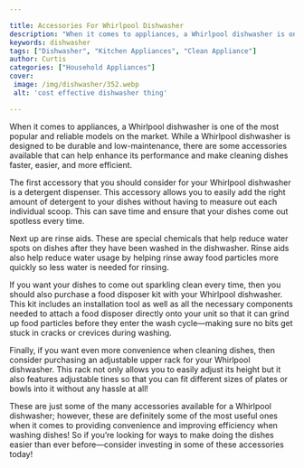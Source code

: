 ```yaml
---

title: Accessories For Whirlpool Dishwasher
description: "When it comes to appliances, a Whirlpool dishwasher is one of the most popular and reliable models on the market. While a Whirlpoo...take a moment to check it out "
keywords: dishwasher
tags: ["Dishwasher", "Kitchen Appliances", "Clean Appliance"]
author: Curtis
categories: ["Household Appliances"]
cover: 
 image: /img/dishwasher/352.webp
 alt: 'cost effective dishwasher thing'

---
```


When it comes to appliances, a Whirlpool dishwasher is one of the most popular and reliable models on the market. While a Whirlpool dishwasher is designed to be durable and low-maintenance, there are some accessories available that can help enhance its performance and make cleaning dishes faster, easier, and more efficient.

The first accessory that you should consider for your Whirlpool dishwasher is a detergent dispenser. This accessory allows you to easily add the right amount of detergent to your dishes without having to measure out each individual scoop. This can save time and ensure that your dishes come out spotless every time. 

Next up are rinse aids. These are special chemicals that help reduce water spots on dishes after they have been washed in the dishwasher. Rinse aids also help reduce water usage by helping rinse away food particles more quickly so less water is needed for rinsing. 

If you want your dishes to come out sparkling clean every time, then you should also purchase a food disposer kit with your Whirlpool dishwasher. This kit includes an installation tool as well as all the necessary components needed to attach a food disposer directly onto your unit so that it can grind up food particles before they enter the wash cycle—making sure no bits get stuck in cracks or crevices during washing. 

Finally, if you want even more convenience when cleaning dishes, then consider purchasing an adjustable upper rack for your Whirlpool dishwasher. This rack not only allows you to easily adjust its height but it also features adjustable tines so that you can fit different sizes of plates or bowls into it without any hassle at all! 

These are just some of the many accessories available for a Whirlpool dishwasher; however, these are definitely some of the most useful ones when it comes to providing convenience and improving efficiency when washing dishes! So if you’re looking for ways to make doing the dishes easier than ever before—consider investing in some of these accessories today!

